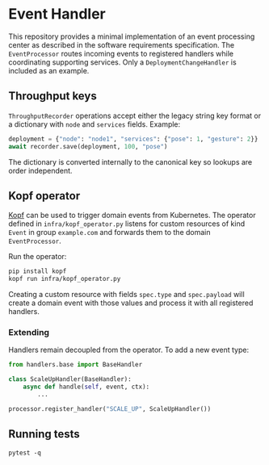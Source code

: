 # Event Handler

This repository provides a minimal implementation of an event processing center as described in the software requirements specification.
The `EventProcessor` routes incoming events to registered handlers while coordinating supporting services.  Only a `DeploymentChangeHandler` is included as an example.

## Throughput keys

`ThroughputRecorder` operations accept either the legacy string key format or a
dictionary with `node` and `services` fields.  Example:

```python
deployment = {"node": "node1", "services": {"pose": 1, "gesture": 2}}
await recorder.save(deployment, 100, "pose")
```
The dictionary is converted internally to the canonical key so lookups are
order independent.

## Kopf operator

[Kopf](https://kopf.readthedocs.io/) can be used to trigger domain events from
Kubernetes.  The operator defined in `infra/kopf_operator.py` listens for
custom resources of kind `Event` in group `example.com` and forwards them to
the domain `EventProcessor`.

Run the operator:

```bash
pip install kopf
kopf run infra/kopf_operator.py
```

Creating a custom resource with fields `spec.type` and `spec.payload` will
create a domain event with those values and process it with all registered
handlers.

### Extending

Handlers remain decoupled from the operator.  To add a new event type:

```python
from handlers.base import BaseHandler

class ScaleUpHandler(BaseHandler):
    async def handle(self, event, ctx):
        ...

processor.register_handler("SCALE_UP", ScaleUpHandler())
```

## Running tests

```
pytest -q
```
